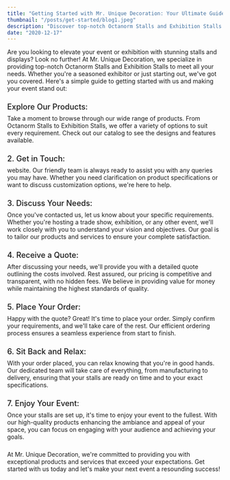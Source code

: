 ```yaml
---
title: "Getting Started with Mr. Unique Decoration: Your Ultimate Guide"
thumbnail: "/posts/get-started/blog1.jpeg"
description: "Discover top-notch Octanorm Stalls and Exhibition Stalls at Mr. Unique Decoration. From seasoned exhibitors to newcomers, we've got you covered. Explore our diverse range, discuss your needs with our friendly team, and receive transparent pricing with no hidden fees. Once you're satisfied, simply place your order and let us handle the rest. Sit back and relax as our dedicated team ensures your stalls are delivered on time and to your exact specifications. With our high-quality products enhancing the ambiance of your event space, you can focus on engaging with your audience and achieving your goals. Experience exceptional service and make your next event a resounding success with Mr. Unique Decoration."
date: "2020-12-17"
---
```


<p style="margin: 0 0 1.5rem 0;">
Are you looking to elevate your event or exhibition with stunning stalls and displays? Look no further! At Mr. Unique Decoration, we specialize in providing top-notch Octanorm Stalls and Exhibition Stalls to meet all your needs. Whether you're a seasoned exhibitor or just starting out, we've got you covered. Here's a simple guide to getting started with us and making your event stand out:
</p>

<h2 style="font-weight: 500; font-size: 18px; margin: 0 0 0.5rem 0;">
    Explore Our Products:
</h2>
<p style="margin: 0 0 1.5rem 0;">
Take a moment to browse through our wide range of products. From Octanorm Stalls to Exhibition Stalls, we offer a variety of options to suit every requirement. Check out our catalog to see the designs and features available.
</p>

<h2 style="font-weight: 500; font-size: 18px; margin: 0 0 0.5rem 0;">
    2. Get in Touch:
</h2>
<p style="margin: 0 0 1.5rem 0;">
    website. Our friendly team is always ready to assist you with any queries you may have. Whether you need clarification on product specifications or want to discuss customization options, we're here to help.
</p>

<h2 style="font-weight: 500; font-size: 18px; margin: 0 0 0.5rem 0;">
    3. Discuss Your Needs:
</h2>
<p style="margin: 0 0 1.5rem 0;">
Once you've contacted us, let us know about your specific requirements. Whether you're hosting a trade show, exhibition, or any other event, we'll work closely with you to understand your vision and objectives. Our goal is to tailor our products and services to ensure your complete satisfaction.
</p>

<h2 style="font-weight: 500; font-size: 18px; margin: 0 0 0.5rem 0;">
    4. Receive a Quote:
</h2>
<p style="margin: 0 0 1.5rem 0;">
After discussing your needs, we'll provide you with a detailed quote outlining the costs involved. Rest assured, our pricing is competitive and transparent, with no hidden fees. We believe in providing value for money while maintaining the highest standards of quality.
</p>

<h2 style="font-weight: 500; font-size: 18px; margin: 0 0 0.5rem 0;">
    5. Place Your Order:
</h2>
<p style="margin: 0 0 1.5rem 0;">
Happy with the quote? Great! It's time to place your order. Simply confirm your requirements, and we'll take care of the rest. Our efficient ordering process ensures a seamless experience from start to finish.
</p>

<h2 style="font-weight: 500; font-size: 18px; margin: 0 0 0.5rem 0;">
    6. Sit Back and Relax:
</h2>
<p style="margin: 0 0 1.5rem 0;">
With your order placed, you can relax knowing that you're in good hands. Our dedicated team will take care of everything, from manufacturing to delivery, ensuring that your stalls are ready on time and to your exact specifications.
</p>

<h2 style="font-weight: 500; font-size: 18px; margin: 0 0 0.5rem 0;">
    7. Enjoy Your Event:
</h2>
<p style="margin: 0 0 1.5rem 0;">
Once your stalls are set up, it's time to enjoy your event to the fullest. With our high-quality products enhancing the ambiance and appeal of your space, you can focus on engaging with your audience and achieving your goals.
</p>

At Mr. Unique Decoration, we're committed to providing you with exceptional products and services that exceed your expectations. Get started with us today and let's make your next event a resounding success!

<!-- <div style={{
    display:'flex',
    justifyContent: 'center',
    margin: '0 0 1rem 0',
}}>

<img src="/CaseStudies/image2.png">

</div> -->
